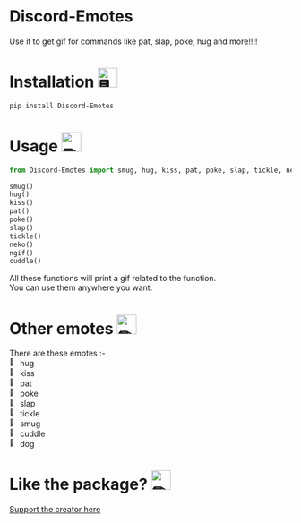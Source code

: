# Discord-Emotes
Use it to get gif for commands like pat, slap, poke, hug and more!!!!

# Installation <img src="https://cdn.discordapp.com/emojis/316264057659326464.png?v=1" alt = "🖥" width="35px">

```powershell
pip install Discord-Emotes
```

# Usage <img src="https://cdn.discordapp.com/emojis/757399420319825950.png?v=1" alt = "✏" width="35px">

```python
from Discord-Emotes import smug, hug, kiss, pat, poke, slap, tickle, neko, ngif, cuddle

smug()
hug()
kiss()
pat()
poke()
slap()
tickle()
neko()
ngif()
cuddle()
```
All these functions will print a gif related to the function. <br>
You can use them anywhere you want.

# Other emotes <img src="https://cdn.discordapp.com/emojis/781428090454147092.gif?v=1" alt = "✏" width="35px">
 There are these emotes :- <br>
<img src="https://cdn.discordapp.com/emojis/582077820843327490.png?v=1" alt = "📝" width="15px"> hug <br> 
<img src="https://cdn.discordapp.com/emojis/582077820843327490.png?v=1" alt = "📝" width="15px"> kiss <br>
<img src="https://cdn.discordapp.com/emojis/582077820843327490.png?v=1" alt = "📝" width="15px"> pat <br>
<img src="https://cdn.discordapp.com/emojis/582077820843327490.png?v=1" alt = "📝" width="15px"> poke <br>
<img src="https://cdn.discordapp.com/emojis/582077820843327490.png?v=1" alt = "📝" width="15px"> slap <br>
<img src="https://cdn.discordapp.com/emojis/582077820843327490.png?v=1" alt = "📝" width="15px"> tickle <br>
<img src="https://cdn.discordapp.com/emojis/582077820843327490.png?v=1" alt = "📝" width="15px"> smug <br>
<img src="https://cdn.discordapp.com/emojis/582077820843327490.png?v=1" alt = "📝" width="15px"> cuddle <br>
<img src="https://cdn.discordapp.com/emojis/582077820843327490.png?v=1" alt = "📝" width="15px"> dog <br>

# Like the package? <img src="https://cdn.discordapp.com/emojis/599598716521021441.gif?v=1" alt = "✏" width="35px">
<a href = "https://www.buymeacoffee.com/TheRamann">
Support the creator here
</a>
